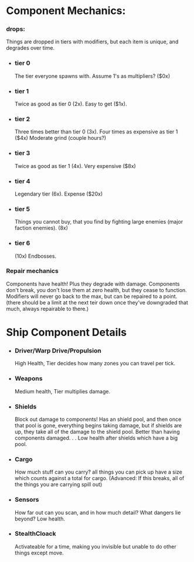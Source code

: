 <h1>Component Mechanics:</h1>
<h3>drops:</h3>
<p>Things are dropped in tiers with modifiers, but each item is unique, and degrades over time.</p>
<ul>
    <li>
        <h3>tier 0</h3>
        <p>The tier everyone spawns with. Assume 1's as multipliers? ($0x)</p>
    </li>
    <li>
        <h3>tier 1</h3>
        <p>Twice as good as tier 0 (2x). Easy to get ($1x).</p>
    </li>
    <li>
        <h3>tier 2</h3>
        <p>Three times better than tier 0 (3x). Four times as expensive as tier 1 ($4x) Moderate grind (couple hours?)</p>
    </li>
    <li>
        <h3>tier 3</h3>
        <p>Twice as good as tier 1 (4x). Very expensive ($8x)</p>
    </li>
    <li>
        <h3>tier 4</h3>
        <p>Legendary tier (6x). Expense ($20x)</p>
    </li>
    <li>
        <h3>tier 5</h3>
        <p>Things you cannot buy, that you find by fighting large enemies (major faction enemies). (8x)</p>
    </li>
    <li>
        <h3>tier 6</h3>
        <p>(10x) Endbosses.</p>
    </li>
</ul>
<h3>Repair mechanics</h3>
<p>Components have health! Plus they degrade with damage. Components don't break, you don't lose them at zero health, but they cease to function. Modifiers will never go back to the max, but can be repaired to a point. (there should be a limit at the next teir down once they've downgraded that much, always repairable to there.)</p>

<h1>Ship Component Details</h1>
<ul>
    <li>
        <h3>Driver/Warp Drive/Propulsion</h3>
        <p>High Health, Tier decides how many zones you can travel per tick.</p>
    </li>
    <li>
        <h3>Weapons</h3>
        <p>Medium health, Tier multiplies damage.</p>
    </li>
    <li>
        <h3>Shields</h3>
        <p>Block out damage to components! Has an shield pool, and then once that pool is gone, everything begins taking damage, but if shields are up, they take all of the damage to the shield pool. Better than having components damaged. . . Low health after shields which have a big pool.</p>
    </li>
    <li>
        <h3>Cargo</h3>
        <p>How much stuff can you carry? all things you can pick up have a size which counts against a total for cargo. (Advanced: If this breaks, all of the things you are carrying spill out)</p>
    </li>
    <li>
        <h3>Sensors</h3>
        <p>How far out can you scan, and in how much detail? What dangers lie beyond? Low health.</p>
    </li>
    <li>
        <h3>StealthCloack</h3>
        <p>Activateable for a time, making you invisible but unable to do other things except move.</p>
    </li>
</ul>
